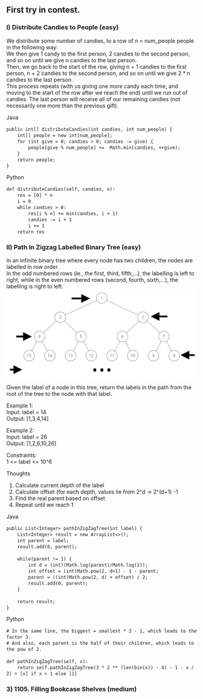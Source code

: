 ## First try in contest.     

### I) Distribute Candies to People (easy)     
We distribute some number of candies, to a row of n = num_people people in the following way:      
We then give 1 candy to the first person, 2 candies to the second person, and so on until we give n candies to the last person.      
Then, we go back to the start of the row, giving n + 1 candies to the first person, n + 2 candies to the second person, and so on until we give 2 * n candies to the last person.      
This process repeats (with us giving one more candy each time, and moving to the start of the row after we reach the end) until we run out of candies.  The last person will receive all of our remaining candies (not necessarily one more than the previous gift).         

Java    

    public int[] distributeCandies(int candies, int num_people) {
        int[] people = new int[num_people];
        for (int give = 0; candies > 0; candies -= give) {
            people[give % num_people] +=  Math.min(candies, ++give);
        }
        return people;
    }

Python    

    def distributeCandies(self, candies, n):
        res = [0] * n
        i = 0
        while candies > 0:
            res[i % n] += min(candies, i + 1)
            candies -= i + 1
            i += 1
        return res


### II) Path In Zigzag Labelled Binary Tree (easy)         
In an infinite binary tree where every node has two children, the nodes are labelled in row order.      
In the odd numbered rows (ie., the first, third, fifth,...), the labelling is left to right, while in the even numbered rows (second, fourth, sixth,...), the labelling is right to left.       
![Explain Image1](img/contest0-II-0.png ) 

Given the label of a node in this tree, return the labels in the path from the root of the tree to the node with that label.       

Example 1:      
Input: label = 14    
Output: [1,3,4,14]     

Example 2:     
Input: label = 26    
Output: [1,2,6,10,26]     

Constraints:     
1 <= label <= 10^6       

Thoughts    
1. Calculate current depth of the label    
2. Calculate offset (for each depth, values lie from 2^d -> 2^(d+1) -1    
3. Find the real parent based on offset   
4. Repeat until we reach 1    

Java     

    public List<Integer> pathInZigZagTree(int label) {
        List<Integer> result = new ArrayList<>();
        int parent = label;
        result.add(0, parent);

        while(parent != 1) {
            int d = (int)(Math.log(parent)/Math.log(2));
            int offset = (int)Math.pow(2, d+1) - 1 - parent;
            parent = ((int)Math.pow(2, d) + offset) / 2;
            result.add(0, parent);   
        }
        
        return result;
    }

Python

    # In the same line, the biggest = smallest * 2 - 1, which leads to the factor 3.
    # And also, each parent is the half of their children, which leads to the pow of 2.

    def pathInZigZagTree(self, x):
        return self.pathInZigZagTree(3 * 2 ** (len(bin(x)) - 4) - 1 - x / 2) + [x] if x > 1 else [1]


### 3) 1105. Filling Bookcase Shelves (medium)      



















